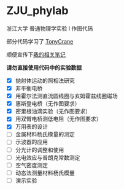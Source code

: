 # ZJU_phylab
浙江大学 普通物理学实验 I 作图代码

部分代码学习了 [TonyCrane](https://github.com/TonyCrane/ZJU-General-Physics-Experiment-I)

顺便宣传下[我的相关笔记](https://gooduckz.github.io/note/python/matplotlib/)

**请勿直接使用代码中的实验数据**

- [x] 抛射体运动的照相法研究
- [x] 非平衡电桥
- [x] 用霍尔法测直流圆线圈与亥姆霍兹线圈磁场
- [x] 惠斯登电桥（无作图要求）
- [x] 密里根油滴实验（无作图要求）
- [x] 用双臂电桥测低电阻（无作图要求）
- [x] 万用表的设计
- [ ] 金属材料杨氏模量的测定
- [ ] 示波器的应用
- [ ] 分光计的调整和使用
- [ ] 光电效应与普朗克常数测定
- [ ] 空气密度测定
- [ ] 动态法测量材料杨氏模量
- [ ] 演示实验
